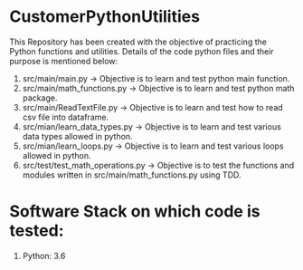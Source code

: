 # CustomerPythonUtilities
 
This Repository has been created with the objective of practicing the Python functions and utilities. Details of the code python files and their purpose is mentioned below:

1. src/main/main.py -> Objective is to learn and test python main function.
2. src/main/math_functions.py -> Objective is to learn and test python math package.
3. src/main/ReadTextFile.py -> Objective is to learn and test how to read csv file into dataframe.
4. src/mian/learn_data_types.py -> Objective is to learn and test various data types allowed in python.
5. src/mian/learn_loops.py -> Objective is to learn and test various loops allowed in python.
6. src/test/test_math_operations.py -> Objective is to test the functions and modules written in src/main/math_functions.py using TDD.

# Software Stack on which code is tested:

1. Python: 3.6
